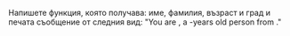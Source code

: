 Напишете функция, която получава: име, фамилия, възраст и град и печата съобщение от следния вид: 
"You are <firstName> <lastName>, a <age>-years old person from <town>."
